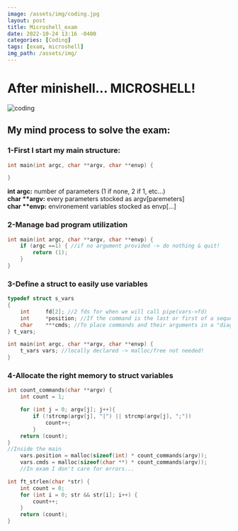 ```yaml
---
image: /assets/img/coding.jpg
layout: post
title: Microshell_exam
date: 2022-10-24 13:16 -0400
categories: [Coding]
tags: [exam, microshell]
img_path: /assets/img/
---
```

# After minishell... MICROSHELL!
![coding](coding.jpg)
## My mind process to solve the exam:

### 1-First I start my main structure:
```c
int	main(int argc, char **argv, char **envp) {

}
```
**int argc:** number of parameters (1 if none, 2 if 1, etc...) \
**char \*\*argv:** every parameters stocked as argv[paremeters] \
**char \*\*envp:** environement variables stocked as envp[...]
### 2-Manage bad program utilization
```c
int	main(int argc, char **argv, char **envp) {
	if (argc ==1) { //if no argument provided -> do nothing & quit!
		return (1);
	}
}
```
### 3-Define a struct to easily use variables
```c
typedef struct s_vars
{
	int		fd[2]; //2 fds for when we will call pipe(vars->fd)
	int		*position; //If the command is the last or first of a sequence
	char	***cmds; //To place commands and their arguments in a "diagram"
} t_vars;

int	main(int argc, char **argv, char **envp) {
	t_vars vars; //locally declared -> malloc/free not needed!
}
```
### 4-Allocate the right memory to struct variables
```c
int	count_commands(char **argv) {
	int count = 1;

	for (int j = 0; argv[j]; j++){
		if (!strcmp(argv[j], "|") || strcmp(argv[j], ";"))
			count++;
		}
	return (count);
}
//Inside the main
	vars.position = malloc(sizeof(int) * count_commands(argv));
	vars.cmds = malloc(sizeof(char **) * count_commands(argv));
	//In exam I don't care for errors...

```


```c
int	ft_strlen(char *str) {
	int count = 0;
	for (int i = 0; str && str[i]; i++) {
		count++;
	}
	return (count);
}

